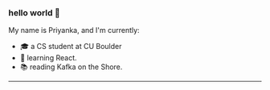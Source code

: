 ### hello world 👋

My name is Priyanka, and I'm currently:

- 🎓 a CS student at CU Boulder
- 🌱 learning React.
- 📚 reading Kafka on the Shore.

------
